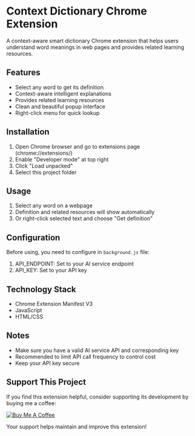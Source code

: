# Context Dictionary Chrome Extension

A context-aware smart dictionary Chrome extension that helps users understand word meanings in web pages and provides related learning resources.

## Features

- Select any word to get its definition
- Context-aware intelligent explanations
- Provides related learning resources
- Clean and beautiful popup interface
- Right-click menu for quick lookup

## Installation

1. Open Chrome browser and go to extensions page (chrome://extensions/)
2. Enable "Developer mode" at top right
3. Click "Load unpacked"
4. Select this project folder

## Usage

1. Select any word on a webpage
2. Definition and related resources will show automatically
3. Or right-click selected text and choose "Get definition"

## Configuration

Before using, you need to configure in `background.js` file:

1. API_ENDPOINT: Set to your AI service endpoint
2. API_KEY: Set to your API key

## Technology Stack

- Chrome Extension Manifest V3
- JavaScript
- HTML/CSS

## Notes

- Make sure you have a valid AI service API and corresponding key
- Recommended to limit API call frequency to control cost
- Keep your API key secure

## Support This Project

If you find this extension helpful, consider supporting its development by buying me a coffee:

[![Buy Me A Coffee](https://www.buymeacoffee.com/assets/img/custom_images/orange_img.png)](https://www.buymeacoffee.com/pcursor)

Your support helps maintain and improve this extension!
